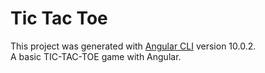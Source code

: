 # Tic Tac Toe
 
This project was generated with [Angular CLI](https://github.com/angular/angular-cli) version 10.0.2. <br/>
A basic TIC-TAC-TOE game with Angular.
